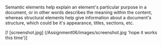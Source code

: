 Semantic elements help explain an element's particular purpose in a document, or in other words describes the meaning within the content, whereas structural elements help give information about a document's structure, which could be it's appearance, titles, sections, etc. 

[! [screenshot.jpg] (/Assignment06/images/screenshot.jpg 'hope it works this time')] 